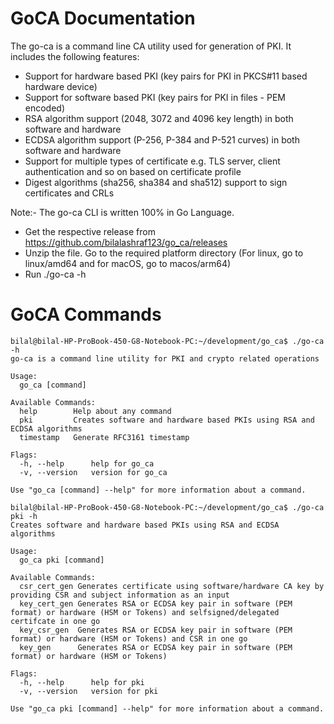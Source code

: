 # GoCA Documentation

The go-ca is a command line CA utility used for generation of PKI. It includes the following features:

  - Support for hardware based PKI (key pairs for PKI in PKCS#11 based hardware device)
  - Support for software based PKI (key pairs for PKI in files - PEM encoded)
  - RSA algorithm support (2048, 3072 and 4096 key length) in both software and hardware
  - ECDSA algorithm support (P-256, P-384 and P-521 curves) in both software and hardware
  - Support for multiple types of certificate e.g. TLS server, client authentication and so on based on certificate profile
  - Digest algorithms (sha256, sha384 and sha512) support to sign certificates and CRLs
    
Note:- The go-ca CLI is written 100% in Go Language.

- Get the respective release from https://github.com/bilalashraf123/go_ca/releases
- Unzip the file. Go to the required platform directory (For linux, go to linux/amd64 and for macOS, go to macos/arm64)
- Run ./go-ca -h  

# GoCA Commands

```text
bilal@bilal-HP-ProBook-450-G8-Notebook-PC:~/development/go_ca$ ./go-ca -h
go-ca is a command line utility for PKI and crypto related operations

Usage:
  go_ca [command]

Available Commands:
  help        Help about any command
  pki         Creates software and hardware based PKIs using RSA and ECDSA algorithms
  timestamp   Generate RFC3161 timestamp

Flags:
  -h, --help      help for go_ca
  -v, --version   version for go_ca

Use "go_ca [command] --help" for more information about a command.
```

```text
bilal@bilal-HP-ProBook-450-G8-Notebook-PC:~/development/go_ca$ ./go-ca pki -h
Creates software and hardware based PKIs using RSA and ECDSA algorithms

Usage:
  go_ca pki [command]

Available Commands:
  csr_cert_gen Generates certificate using software/hardware CA key by providing CSR and subject information as an input
  key_cert_gen Generates RSA or ECDSA key pair in software (PEM format) or hardware (HSM or Tokens) and selfsigned/delegated certifcate in one go
  key_csr_gen  Generates RSA or ECDSA key pair in software (PEM format) or hardware (HSM or Tokens) and CSR in one go
  key_gen      Generates RSA or ECDSA key pair in software (PEM format) or hardware (HSM or Tokens)

Flags:
  -h, --help      help for pki
  -v, --version   version for pki

Use "go_ca pki [command] --help" for more information about a command.

```